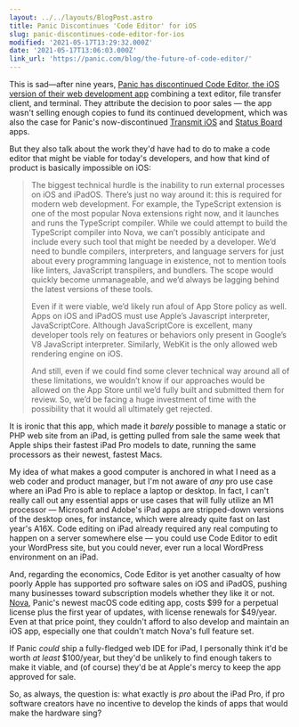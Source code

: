```yaml
---
layout: ../../layouts/BlogPost.astro
title: Panic Discontinues 'Code Editor' for iOS
slug: panic-discontinues-code-editor-for-ios
modified: '2021-05-17T13:29:32.000Z'
date: '2021-05-17T13:06:03.000Z'
link_url: 'https://panic.com/blog/the-future-of-code-editor/'
---
```

This is sad—after nine years, [Panic has discontinued Code Editor, the iOS version of their web development app](https://panic.com/blog/the-future-of-code-editor/) combining a text editor, file transfer client, and terminal. They attribute the decision to poor sales — the app wasn't selling enough copies to fund its continued development, which was also the case for Panic's now-discontinued [Transmit iOS](https://panic.com/blog/the-future-of-transmit-ios/) and [Status Board](https://panic.com/blog/the-future-of-status-board/) apps.

But they also talk about the work they'd have had to do to make a code editor that might be viable for today's developers, and how that kind of product is basically impossible on iOS:

> The biggest technical hurdle is the inability to run external processes on iOS and iPadOS. There’s just no way around it: this is required for modern web development. For example, the TypeScript extension is one of the most popular Nova extensions right now, and it launches and runs the TypeScript compiler. While we could attempt to build the TypeScript compiler into Nova, we can’t possibly anticipate and include every such tool that might be needed by a developer. We’d need to bundle compilers, interpreters, and language servers for just about every programming language in existence, not to mention tools like linters, JavaScript transpilers, and bundlers. The scope would quickly become unmanageable, and we’d always be lagging behind the latest versions of these tools.
> 
> Even if it were viable, we’d likely run afoul of App Store policy as well. Apps on iOS and iPadOS must use Apple’s Javascript interpreter, JavaScriptCore. Although JavaScriptCore is excellent, many developer tools rely on features or behaviors only present in Google’s V8 JavaScript interpreter. Similarly, WebKit is the only allowed web rendering engine on iOS. 
> 
> And still, even if we could find some clever technical way around all of these limitations, we wouldn’t know if our approaches would be allowed on the App Store until we’d fully built and submitted them for review. So, we’d be facing a huge investment of time with the possibility that it would all ultimately get rejected.

It is ironic that this app, which made it _barely_ possible to manage a static or PHP web site from an iPad, is getting pulled from sale the same week that Apple ships their fastest iPad Pro models to date, running the same processors as their newest, fastest Macs.

My idea of what makes a good computer is anchored in what I need as a web coder and product manager, but I'm not aware of _any_ pro use case where an iPad Pro is able to replace a laptop or desktop. In fact, I can't really call out any essential apps or use cases that will fully utilize an M1 processor — Microsoft and Adobe's iPad apps are stripped-down versions of the desktop ones, for instance, which were already quite fast on last year's A16X. Code editing on iPad already required any real computing to happen on a server somewhere else — you could use Code Editor to edit your WordPress site, but you could never, ever run a local WordPress environment on an iPad.

And, regarding the economics, Code Editor is yet another casualty of how poorly Apple has supported pro software sales on iOS and iPadOS, pushing many businesses toward subscription models whether they like it or not. [Nova](http://nova.app), Panic's newest macOS code editing app, costs $99 for a perpetual license plus the first year of updates, with license renewals for $49/year. Even at that price point, they couldn't afford to also develop and maintain an iOS app, especially one that couldn't match Nova's full feature set.

If Panic _could_ ship a fully-fledged web IDE for iPad, I personally think it'd be worth _at least_ $100/year, but they'd be unlikely to find enough takers to make it viable, and (of course) they'd be at Apple's mercy to keep the app approved for sale.

So, as always, the question is: what exactly is _pro_ about the iPad Pro, if pro software creators have no incentive to develop the kinds of apps that would make the hardware sing?
